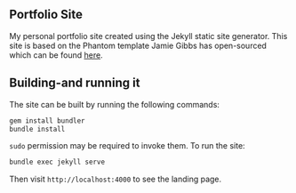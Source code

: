 ## Portfolio Site

My personal portfolio site created using the Jekyll static site generator. This site is based on the Phantom template Jamie Gibbs has open-sourced which can be found [here](https://github.com/jamigibbs/phantom).

## Building-and running it

The site can be built by running the following commands:

```sh
gem install bundler
bundle install
```

`sudo` permission may be required to invoke them. To run the site:

```sh
bundle exec jekyll serve
```

Then visit `http://localhost:4000` to see the landing page.
